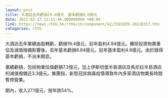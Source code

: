 ```yaml
---
layout: post
title: 大酒店去年虧損19.4億元　基本虧損8.6億元
date: 2021-03-17 12:11:46.000000000 +08:00
link: https://news.rthk.hk/rthk/ch/component/k2/1581039-20210317.htm
categories: rthk
---
```


大酒店去年業績由盈轉虧，虧損19.4億元，前年盈利4.94億元。撇除投資物業重估及減值撥備影響後，去年基本虧損8.64億元，前年基本盈利4.8億元。由於錄得基本虧損，不派末期息。

業績虧損，包括物業估值虧損7.3億元，加上伊斯坦堡半島酒店及馬尼拉半島酒店的減值撥備近3.3億元。集團指，新型冠狀病毒疫情導致年內多家酒店物業長時間暫停營業。

期內，收入27.1億元，按年跌54%。
